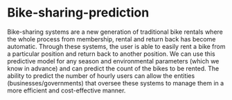 # Bike-sharing-prediction
Bike-sharing systems are a new generation of traditional bike rentals where the whole process from membership, rental and return back has become automatic. Through these systems, the user is able to easily rent a bike from a particular position and return back to another position.
We can use this predictive model for any season and environmental parameters (which we know in advance) and can predict the count of the bikes to be rented. The ability to predict the number of hourly users can allow the entities (businesses/governments) that oversee these systems to manage them in a more efficient and cost-effective manner.

